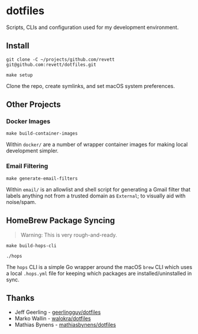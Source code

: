 # dotfiles

Scripts, CLIs and configuration used for my development environment.

## Install

```
git clone -C ~/projects/github.com/revett git@github.com:revett/dotfiles.git
```

```
make setup
```

Clone the repo, create symlinks, and set macOS system preferences.

## Other Projects

### Docker Images

```
make build-container-images
```

Within `docker/` are a number of wrapper container images for making local
development simpler.

### Email Filtering

```
make generate-email-filters
```

Within `email/` is an allowlist and shell script for generating a Gmail filter
that labels anything not from a trusted domain as `External`; to visually aid
with noise/spam.

## HomeBrew Package Syncing

> Warning: This is very rough-and-ready.

```
make build-hops-cli
```

```
./hops
```

The `hops` CLI is a simple Go wrapper around the macOS `brew` CLI which uses a
local `.hops.yml` file for keeping which packages are installed/uninstalled in
sync.

## Thanks

- Jeff Geerling - [geerlingguy/dotfiles](https://github.com/geerlingguy/dotfiles)
- Marko Wallin - [walokra/dotfiles](https://github.com/walokra/dotfiles)
- Mathias Bynens - [mathiasbynens/dotfiles](https://github.com/mathiasbynens/dotfiles)

